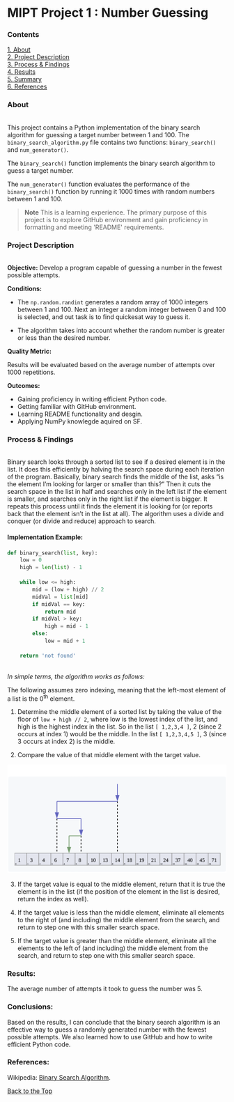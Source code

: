 # MIPT Project 1 : Number Guessing


### Contents <a name="contents"></a>

[1. About](#about)  
[2. Project Description](#description)  
[3. Process & Findings](#process)  
[4. Results](#results)    
[5. Summary](#conclusions)  
[6. References](#references)  

### About <a name="about"></a> 
\
This project contains a Python implementation of the binary search algorithm for guessing a target number between 1 and 100. The `binary_search_algorithm.py` file contains two functions: `binary_search()` and `num_generator()`.

The `binary_search()` function implements the binary search algorithm to guess a target number. 

The `num_generator()` function evaluates the performance of the `binary_search()` function by running it 1000 times with random numbers between 1 and 100. 

> **Note**
> This is a learning experience. The primary purpose of this project is to explore GitHub environment and gain proficiency in formatting and meeting 'README' requirements.

### Project Description <a name="description"></a>   
\
**Objective:**
Develop a program capable of guessing a number in the fewest possible attempts.

**Conditions:**

- The `np.random.randint` generates a random array of 1000 integers between 1 and 100. Next an integer a random integer between 0 and 100 is selected, and out task is to find quickesat way to guess it.

- The algorithm takes into account whether the random number is greater or less than the desired number.

**Quality Metric:**

Results will be evaluated based on the average number of attempts over 1000 repetitions.

**Outcomes:**

- Gaining proficiency in writing efficient Python code.
- Getting familiar with GitHub environment.
- Learning README functionality and desgin.
- Applying NumPy knowlegde aquired on SF.


<!-- The program employs a binary search algorithm to guess the number. This algorithm adjusts its guesses based on whether the randomly generated number is greater or less than the current guess. We conducted 1000 trials of the program and recorded the average number of attempts required to guess the number. -->

### Process & Findings <a name="process"></a>
\
Binary search looks through a sorted list to see if a desired element is in the list. It does this efficiently by halving the search space during each iteration of the program. Basically, binary search finds the middle of the list, asks “is the element I’m looking for larger or smaller than this?” Then it cuts the search space in the list in half and searches only in the left list if the element is smaller, and searches only in the right list if the element is bigger. It repeats this process until it finds the element it is looking for (or reports back that the element isn’t in the list at all). The algorithm uses a divide and conquer (or divide and reduce) approach to search. 

#### Implementation Example:

```py
def binary_search(list, key):
    low = 0
    high = len(list) - 1

    while low <= high:
        mid = (low + high) // 2
        midVal = list[mid]
        if midVal == key:
            return mid
        if midVal > key:
            high = mid - 1
        else:
            low = mid + 1

    return 'not found'
```

\
_In simple terms, the algorithm works as follows:_


The following assumes zero indexing, meaning that the left-most element of a list is the 
0<sup>th</sup> element.

1. Determine the middle element of a sorted list by taking the value of the floor of `low + high // 2`, where low is the lowest index of the list, and high is the highest index in the list. So in the list `[ 1,2,3,4 ]`, 2 (since 2 occurs at index 1) would be the middle. In the list `[ 1,2,3,4,5 ]`, 3 (since 3 occurs at index 2) is the middle.    

2. Compare the value of that middle element with the target value.

![Image](binary_search_depiction.png)

3. If the target value is equal to the middle element, return that it is true the element is in the list (if the position of the element in the list is desired, return the index as well).

4. If the target value is less than the middle element, eliminate all elements to the right of (and including) the middle element from the search, and return to step one with this smaller search space.

5. If the target value is greater than the middle element, eliminate all the elements to the left of (and including) the middle element from the search, and return to step one with this smaller search space.

### Results: <a name="results"></a>

The average number of attempts it took to guess the number was 5.


### Conclusions: <a name="conclusions"></a>

Based on the results, I can conclude that the binary search algorithm is an effective way to guess a randomly generated number with the fewest possible attempts. We also learned how to use GitHub and how to write efficient Python code.

### References: <a name="references"></a>

Wikipedia: [Binary Search Algorithm](https://en.wikipedia.org/wiki/Binary_search_algorithm).

<!-- <details>
  <summary><b>&nbsp;
  requirements:
  </b></summary>

  - Python 3.x
  - NumPy 1.19.5

</details> -->


[Back to the Top](#contents)